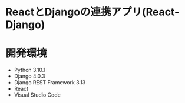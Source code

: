 # ReactとDjangoの連携アプリ(React-Django)

# 開発環境

* Python 3.10.1
* Django 4.0.3
* Django REST Framework 3.13
* React
* Visual Studio Code